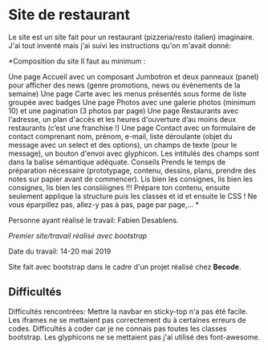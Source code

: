 # Site de restaurant

Le site est un site fait pour un restaurant (pizzeria/resto italien) imaginaire. 
J'ai tout inventé mais j'ai suivi les instructions qu'on m'avait donné:

*Composition du site
Il faut au minimum :

Une page Accueil avec un composant Jumbotron et deux panneaux (panel) pour afficher des news (genre promotions, news ou évènements de la semaine)
Une page Carte avec les menus présentés sous forme de liste groupée avec badges
Une page Photos avec une galerie photos (minimum 10) et une pagination (3 photos par page)
Une page Restaurants avec l'adresse, un plan d'accès et les heures d'ouverture d’au moins deux restaurants (c’est une franchise !)
Une page Contact avec un formulaire de contact comprenant nom, prénom, e-mail, liste déroulante (objet du message avec un select et des options), un champs de texte (pour le message), un bouton d'envoi avec glyphicon. Les intitulés des champs sont dans la balise sémantique adéquate.
Conseils
Prends le temps de préparation nécessaire (prototypage, contenu, dessins, plans, prendre des notes sur papier avant de commencer).
Lis bien les consignes, lis bien les consignes, lis bien les consiiiiignes !!!
Prépare ton contenu, ensuite seulement applique la structure puis les classes et id et ensuite le CSS ! Ne vous éparpillez pas, allez-y pas à pas, page par page,... *


Personne ayant réalisé le travail: Fabien Desablens.

*Premier site/travail réalisé avec bootstrap*

Date du travail: 14-20 mai 2019

Site fait avec bootstrap dans le cadre d'un projet réalisé chez **Becode**.

## Difficultés

Difficultés rencontrées: Mettre la navbar en sticky-top n'a pas été facile.
Les iframes ne se mettaient pas correctement du à certaines erreurs de codes.
Difficultés à coder car je ne connais pas toutes les classes bootstrap.
Les glyphicons ne se mettaient pas j'ai utilisé des font-awesome.





